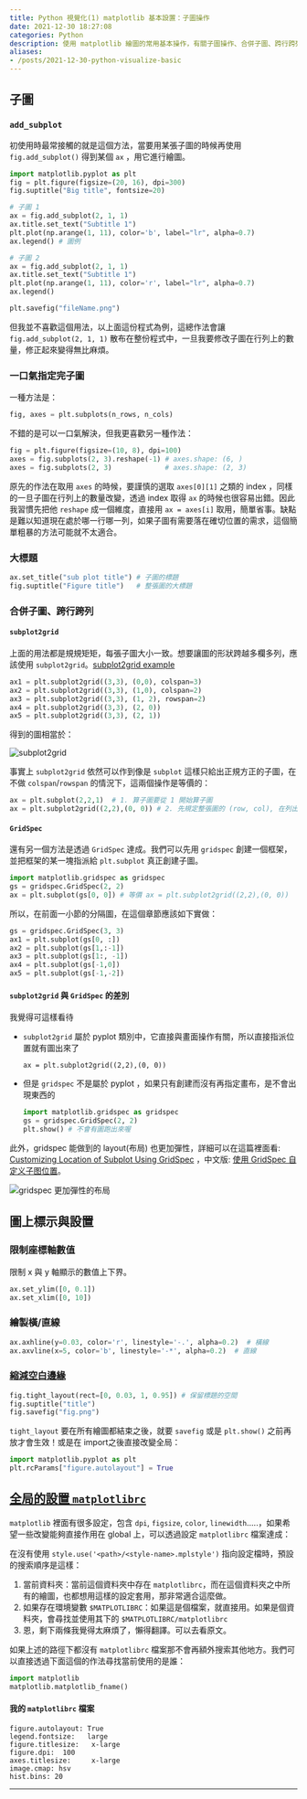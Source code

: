 ```yaml
---
title: Python 視覺化(1) matplotlib 基本設置：子圖操作
date: 2021-12-30 18:27:08
categories: Python
description: 使用 matplotlib 繪圖的常用基本操作，有關子圖操作、合併子圖、跨行跨列、縮減圖上空白區、以及環境設定檔 matplotlibrc的建立。
aliases: 
- /posts/2021-12-30-python-visualize-basic
---
```

## 子圖

### `add_subplot`

初使用時最常接觸的就是這個方法，當要用某張子圖的時候再使用 `fig.add_subplot()` 得到某個 `ax` ，用它進行繪圖。

```python
import matplotlib.pyplot as plt
fig = plt.figure(figsize=(20, 16), dpi=300) 
fig.suptitle("Big title", fontsize=20)

# 子圖 1
ax = fig.add_subplot(2, 1, 1)
ax.title.set_text("Subtitle 1")
plt.plot(np.arange(1, 11), color='b', label="lr", alpha=0.7)
ax.legend() # 圖例

# 子圖 2
ax = fig.add_subplot(2, 1, 1)
ax.title.set_text("Subtitle 1")
plt.plot(np.arange(1, 11), color='r', label="lr", alpha=0.7)
ax.legend()

plt.savefig("fileName.png")

```

但我並不喜歡這個用法，以上面這份程式為例，這總作法會讓 `fig.add_subplot(2, 1, 1)` 散布在整份程式中，一旦我要修改子圖在行列上的數量，修正起來變得無比麻煩。

### 一口氣指定完子圖

一種方法是：

```python
fig, axes = plt.subplots(n_rows, n_cols)
```

不錯的是可以一口氣解決，但我更喜歡另一種作法：

```python
fig = plt.figure(figsize=(10, 8), dpi=100)
axes = fig.subplots(2, 3).reshape(-1) # axes.shape: (6, )
axes = fig.subplots(2, 3)             # axes.shape: (2, 3)
```

原先的作法在取用 `axes` 的時候，要謹慎的選取 `axes[0][1]` 之類的 index ，同樣的一旦子圖在行列上的數量改變，透過 index 取得 `ax` 的時候也很容易出錯。因此我習慣先把他 `reshape` 成一個維度，直接用 `ax = axes[i]` 取用，簡單省事。缺點是難以知道現在處於哪一行哪一列，如果子圖有需要落在確切位置的需求，這個簡單粗暴的方法可能就不太適合。

### 大標題

```python
ax.set_title("sub plot title") # 子圖的標題
fig.suptitle("Figure title")   # 整張圖的大標題
```

### 合併子圖、跨行跨列

#### `subplot2grid`

上面的用法都是規規矩矩，每張子圖大小一致。想要讓圖的形狀跨越多欄多列，應該使用 `subplot2grid`。[subplot2grid example][subplot2grid example]

```python
ax1 = plt.subplot2grid((3,3), (0,0), colspan=3)
ax2 = plt.subplot2grid((3,3), (1,0), colspan=2)
ax3 = plt.subplot2grid((3,3), (1, 2), rowspan=2)
ax4 = plt.subplot2grid((3,3), (2, 0))
ax5 = plt.subplot2grid((3,3), (2, 1))
```

得到的圖相當於：

![subplot2grid](https://matplotlib.org/3.1.1/_images/sphx_glr_demo_gridspec01_001.png)

事實上 `subplot2grid` 依然可以作到像是 `subplot` 這樣只給出正規方正的子圖，在不做 `colspan`/`rowspan` 的情況下，這兩個操作是等價的：

```python
ax = plt.subplot(2,2,1)  # 1. 算子圖要從 1 開始算子圖
ax = plt.subplot2grid((2,2),(0, 0)) # 2. 先規定整張圖的 (row, col), 在列出要回傳的子圖位於哪個位置 (不像上面是算 index)
```

#### `GridSpec`

還有另一個方法是透過 `GridSpec` 達成。我們可以先用 `gridspec` 創建一個框架，並把框架的某一塊指派給 `plt.subplot` 真正創建子圖。

```python
import matplotlib.gridspec as gridspec
gs = gridspec.GridSpec(2, 2)
ax = plt.subplot(gs[0, 0]) # 等價 ax = plt.subplot2grid((2,2),(0, 0))
```

所以，在前面一小節的分隔圖，在這個章節應該如下實做：

```python
gs = gridspec.GridSpec(3, 3)
ax1 = plt.subplot(gs[0, :])
ax2 = plt.subplot(gs[1,:-1])
ax3 = plt.subplot(gs[1:, -1])
ax4 = plt.subplot(gs[-1,0])
ax5 = plt.subplot(gs[-1,-2])
```

#### `subplot2grid` 與 `GridSpec` 的差別

我覺得可這樣看待

- `subplot2grid` 屬於 pyplot 類別中，它直接與畫面操作有關，所以直接指派位置就有圖出來了

  ```
  ax = plt.subplot2grid((2,2),(0, 0))
  ```

- 但是 `gridspec` 不是屬於 pyplot ，如果只有創建而沒有再指定畫布，是不會出現東西的

  ```python
  import matplotlib.gridspec as gridspec
  gs = gridspec.GridSpec(2, 2)
  plt.show() # 不會有圖跑出來喔
  ```

此外，gridspec 能做到的 layout(布局) 也更加彈性，詳細可以在這篇裡面看: [Customizing Location of Subplot Using GridSpec](https://matplotlib.org/2.0.2/users/gridspec.html#customizing-location-of-subplot-using-gridspec) ，中文版: [使用 GridSpec 自定义子图位置](https://wizardforcel.gitbooks.io/matplotlib-user-guide/content/3.3.html)。

![gridspec 更加彈性的布局](https://matplotlib.org/2.0.2/_images/demo_gridspec06.png)

## 圖上標示與設置

### 限制座標軸數值

限制 x 與 y 軸顯示的數值上下界。

```python
ax.set_ylim([0, 0.1])
ax.set_xlim([0, 10])
```

### 繪製橫/直線

```python
ax.axhline(y=0.03, color='r', linestyle='-.', alpha=0.2)  # 橫線
ax.axvline(x=5, color='b', linestyle='-*', alpha=0.2)  # 直線
```

### [縮減空白邊緣][tight_layout]

```python
fig.tight_layout(rect=[0, 0.03, 1, 0.95]) # 保留標題的空間
fig.suptitle("title")
fig.savefig("fig.png")
```

`tight_layout` 要在所有繪圖都結束之後，就要 `savefig` 或是 `plt.show()` 之前再放才會生效！或是在 import之後直接改變全局：

```python
import matplotlib.pyplot as plt
plt.rcParams["figure.autolayout"] = True
```

## [全局的設置 `matplotlibrc`][The matplotlibrc file]

`matplotlib` 裡面有很多設定，包含 `dpi`, `figsize`, `color`, `linewidth`…..，如果希望一些改變能夠直接作用在 global 上，可以透過設定 `matplotlibrc` 檔案達成：

在沒有使用 `style.use('<path>/<style-name>.mplstyle')` 指向設定檔時，預設的搜索順序是這樣：

1. 當前資料夾：當前這個資料夾中存在 `matplotlibrc`，而在這個資料夾之中所有的繪圖，也都想用這樣的設定套用，那非常適合這麼做。
2. 如果存在環境變數 `$MATPLOTLIBRC`：如果這是個檔案，就直接用。如果是個資料夾，會尋找並使用其下的 `$MATPLOTLIBRC/matplotlibrc` 
3. 恩，剩下兩條我覺得太麻煩了，懶得翻譯。可以去看原文。

如果上述的路徑下都沒有  `matplotlibrc` 檔案那不會再額外搜索其他地方。我們可以直接透過下面這個的作法尋找當前使用的是誰：

```python
import matplotlib
matplotlib.matplotlib_fname()
```

#### 我的 `matplotlibrc` 檔案

```matplotlibrc
figure.autolayout: True
legend.fontsize:   large
figure.titlesize:   x-large
figure.dpi:  100
axes.titlesize:     x-large 
image.cmap: hsv
hist.bins: 20 
```



---



[subplot2grid example]:<https://matplotlib.org/3.1.1/gallery/userdemo/demo_gridspec01.html#sphx-glr-gallery-userdemo-demo-gridspec01-py> "matplotlib 官網 subplot2grid 的範例"
[tight_layout]: <https://stackoverflow.com/questions/55767312/how-to-position-suptitle> "stackoverflow: How to position suptitle?"

[The matplotlibrc file]:<https://matplotlib.org/stable/tutorials/introductory/customizing.html?highlight=figure.autolayout#the-matplotlibrc-file> "matplotlib 官網 subplot2grid 的 matplotlibrc 設置"
